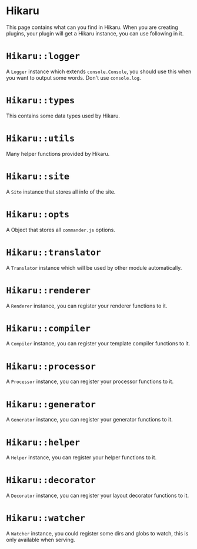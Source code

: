 Hikaru
======

This page contains what can you find in Hikaru. When you are creating plugins, your plugin will get a Hikaru instance, you can use following in it.

# `Hikaru::logger`

A `Logger` instance which extends `console.Console`, you should use this when you want to output some words. Don't use `console.log`.

# `Hikaru::types`

This contains some data types used by Hikaru.

# `Hikaru::utils`

Many helper functions provided by Hikaru.

# `Hikaru::site`

A `Site` instance that stores all info of the site.

# `Hikaru::opts`

A Object that stores all `commander.js` options.

# `Hikaru::translator`

A `Translator` instance which will be used by other module automatically.

# `Hikaru::renderer`

A `Renderer` instance, you can register your renderer functions to it.

# `Hikaru::compiler`

A `Compiler` instance, you can register your template compiler functions to it.

# `Hikaru::processor`

A `Processor` instance, you can register your processor functions to it.

# `Hikaru::generator`

A `Generator` instance, you can register your generator functions to it.

# `Hikaru::helper`

A `Helper` instance, you can register your helper functions to it.

# `Hikaru::decorator`

A `Decorator` instance, you can register your layout decorator functions to it.

# `Hikaru::watcher`

A `Watcher` instance, you could register some dirs and globs to watch, this is only available when serving.
